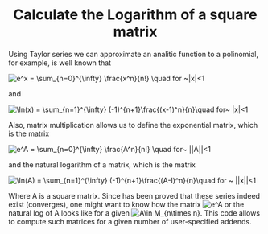 # <center>Calculate the Logarithm of a square matrix</center>

Using Taylor series we can approximate an analitic function to a polinomial, for example, is well known that

<img src="https://latex.codecogs.com/gif.latex?e^x&space;=&space;\sum_{n=0}^{\infty}&space;\frac{x^n}{n!}&space;\quad&space;for&space;~|x|<1" title="e^x = \sum_{n=0}^{\infty} \frac{x^n}{n!} \quad for ~|x|<1" />

and

<img src="https://latex.codecogs.com/gif.latex?\ln(x)&space;=&space;\sum_{n=1}^{\infty}&space;(-1)^{n&plus;1}\frac{(x-1)^n}{n}\quad&space;for~&space;|x|<1" title="\ln(x) = \sum_{n=1}^{\infty} (-1)^{n+1}\frac{(x-1)^n}{n}\quad for~ |x|<1" />

Also, matrix multiplication allows us to define the exponential matrix, which is the matrix

<img src="https://latex.codecogs.com/gif.latex?e^A&space;=&space;\sum_{n=0}^{\infty}&space;\frac{A^n}{n!}&space;\quad&space;for~&space;||A||<1" title="e^A = \sum_{n=0}^{\infty} \frac{A^n}{n!} \quad for~ ||A||<1" />

and the natural logarithm of a matrix, which is the matrix

<img src="https://latex.codecogs.com/gif.latex?\ln(A)&space;=&space;\sum_{n=1}^{\infty}&space;(-1)^{n&plus;1}\frac{(A-I)^n}{n}\quad&space;for&space;~&space;||x||<1" title="\ln(A) = \sum_{n=1}^{\infty} (-1)^{n+1}\frac{(A-I)^n}{n}\quad for ~ ||x||<1" />

Where A is a square matrix. Since has been proved that these series indeed exist (converges), one might want to know how the matrix   <img src="https://latex.codecogs.com/gif.latex?e^A" title="e^A" /> or the natural log of A looks like for a given <img src="https://latex.codecogs.com/gif.latex?A\in&space;M_{k\times&space;k}" title="A\in M_{n\times n}" />.
This code allows to compute such matrices for a given number of user-specified addends.
